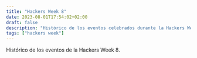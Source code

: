 ```yaml
---
title: "Hackers Week 8"
date: 2023-08-01T17:54:02+02:00
draft: false
description: "Histórico de los eventos celebrados durante la Hackers Week 8"
tags: ["hackers week"]
---
```


Histórico de los eventos de la Hackers Week 8.

